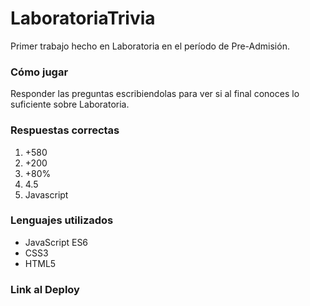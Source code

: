 # LaboratoriaTrivia
Primer trabajo hecho en Laboratoria en el período de Pre-Admisión.
### Cómo jugar
Responder las preguntas escribiendolas para ver si al final conoces lo suficiente sobre Laboratoria. 
### Respuestas correctas
1. +580
2. +200
3. +80%
4.  4.5
5. Javascript
### Lenguajes utilizados
* JavaScript ES6
* CSS3
* HTML5
### Link al Deploy
